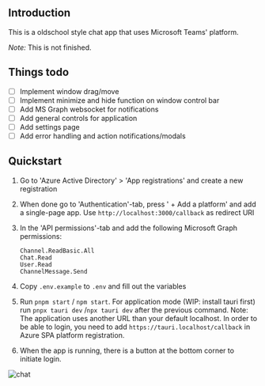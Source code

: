 ## Introduction
This is a oldschool style chat app that uses Microsoft Teams' platform.

*Note:* This is not finished.


## Things todo

 - [ ] Implement window drag/move
 - [ ] Implement minimize and hide function on window control bar
 - [ ] Add MS Graph websocket for notifications
 - [ ] Add general controls for application
 - [ ] Add settings page
 - [ ] Add error handling and action notifications/modals

## Quickstart
1.  Go to 'Azure Active Directory' > 'App registrations' and create a new registration
2.  When done go to 'Authentication'-tab, press ' + Add a platform' and add a single-page app. Use `http://localhost:3000/callback` as redirect URI
3. In the 'API permissions'-tab and add the following Microsoft Graph permissions:

       Channel.ReadBasic.All 
       Chat.Read 
       User.Read 
       ChannelMessage.Send

 4. Copy `.env.example` to `.env` and fill out the variables

 5. Run `pnpm start` / `npm start`. For application mode (WIP: install tauri first) run `pnpx tauri dev` /`npx tauri dev` after the previous command. Note: The application uses another URL than your default localhost. In order to be able to login, you need to add `https://tauri.localhost/callback` in Azure SPA platform registration.

 6. When the app is running, there is a button at the bottom corner to initiate login.
 
![chat](https://user-images.githubusercontent.com/33696780/152225929-162b176f-223a-459d-a0d4-62b756eddca7.png)

